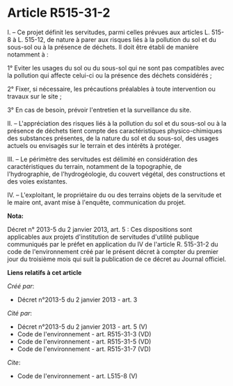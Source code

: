 # Article R515-31-2

I. – Ce projet définit les servitudes, parmi celles prévues aux articles L. 515-8 à L. 515-12, de nature à parer aux risques
liés à la pollution du sol et du sous-sol ou à la présence de déchets. Il doit être établi de manière notamment à :

1° Eviter les usages du sol ou du sous-sol qui ne sont pas compatibles avec la pollution qui affecte celui-ci ou la présence
des déchets considérés ;

2° Fixer, si nécessaire, les précautions préalables à toute intervention ou travaux sur le site ;

3° En cas de besoin, prévoir l'entretien et la surveillance du site.

II. – L'appréciation des risques liés à la pollution du sol et du sous-sol ou à la présence de déchets tient compte des
caractéristiques physico-chimiques des substances présentes, de la nature du sol et du sous-sol, des usages actuels ou
envisagés sur le terrain et des intérêts à protéger.

III. – Le périmètre des servitudes est délimité en considération des caractéristiques du terrain, notamment de la
topographie, de l'hydrographie, de l'hydrogéologie, du couvert végétal, des constructions et des voies existantes.

IV. – L'exploitant, le propriétaire du ou des terrains objets de la servitude et le maire ont, avant mise à l'enquête,
communication du projet.

**Nota:**

Décret n° 2013-5 du 2 janvier 2013, art. 5 : Ces dispositions sont applicables aux projets d'institution de servitudes
d'utilité publique communiqués par le préfet en application du IV de l'article R. 515-31-2 du code de l'environnement créé
par le présent décret à compter du premier jour du troisième mois qui suit la publication de ce décret au Journal officiel.

**Liens relatifs à cet article**

_Créé par_:

  - Décret n°2013-5 du 2 janvier 2013 - art. 3

_Cité par_:

  - Décret n°2013-5 du 2 janvier 2013 - art. 5 (V)
  - Code de l'environnement - art. R515-31-3 (VD)
  - Code de l'environnement - art. R515-31-5 (VD)
  - Code de l'environnement - art. R515-31-7 (VD)

_Cite_:

  - Code de l'environnement - art. L515-8 (V)
